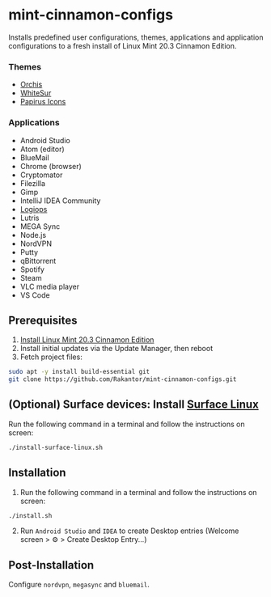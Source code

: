 # mint-cinnamon-configs
Installs predefined user configurations, themes, applications and application configurations to a fresh install of Linux Mint 20.3 Cinnamon Edition.

### Themes
- [Orchis](https://github.com/vinceliuice/Orchis-theme)
- [WhiteSur](https://github.com/vinceliuice/WhiteSur-gtk-theme)
- [Papirus Icons](https://github.com/PapirusDevelopmentTeam/papirus-icon-theme)

### Applications
- Android Studio
- Atom (editor)
- BlueMail
- Chrome (browser)
- Cryptomator
- Filezilla
- Gimp
- IntelliJ IDEA Community
- [Logiops](https://github.com/PixlOne/logiops)
- Lutris
- MEGA Sync
- Node.js
- NordVPN
- Putty
- qBittorrent
- Spotify
- Steam
- VLC media player
- VS Code

## Prerequisites
1. [Install Linux Mint 20.3 Cinnamon Edition](https://linuxmint-installation-guide.readthedocs.io/en/latest/)
2. Install initial updates via the Update Manager, then reboot
3. Fetch project files:
```sh
sudo apt -y install build-essential git
git clone https://github.com/Rakantor/mint-cinnamon-configs.git
```

## (Optional) Surface devices: Install [Surface Linux](https://github.com/linux-surface/linux-surface)
Run the following command in a terminal and follow the instructions on screen:
```sh
./install-surface-linux.sh
```

## Installation
1. Run the following command in a terminal and follow the instructions on screen:
```sh
./install.sh
```
2. Run `Android Studio` and `IDEA` to create Desktop entries (Welcome screen > ⚙️ > Create Desktop Entry...)

## Post-Installation
Configure `nordvpn`, `megasync` and `bluemail`.
